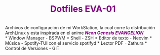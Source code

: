 <h1 style="color: purple" align="center">Dotfiles EVA-01</h1>
<br/>
Archivos de configuración de mi WorkStation, la cual corre la distribución ArchLinux y esta inspirada en el anime <span style="color : purple"><b><i>Neon Genesis EVANGELION</i></b></span>
<br/>
* Window Manager -  BSPWM
* Shell -   ZSH
* Editor de texto - Neovim
* Música -  Spotify-TUI con el servicio spotifyd
* Lector PDF -  Zathura
* Control de Versiones -    GIT

